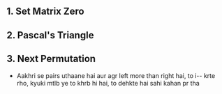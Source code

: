 ## 1. Set Matrix Zero

## 2. Pascal's Triangle

## 3. Next Permutation
  - Aakhri se pairs uthaane hai aur agr left more than right hai, to i-- krte rho, kyuki mtlb ye to khrb hi hai, to dehkte hai sahi kahan pr tha
